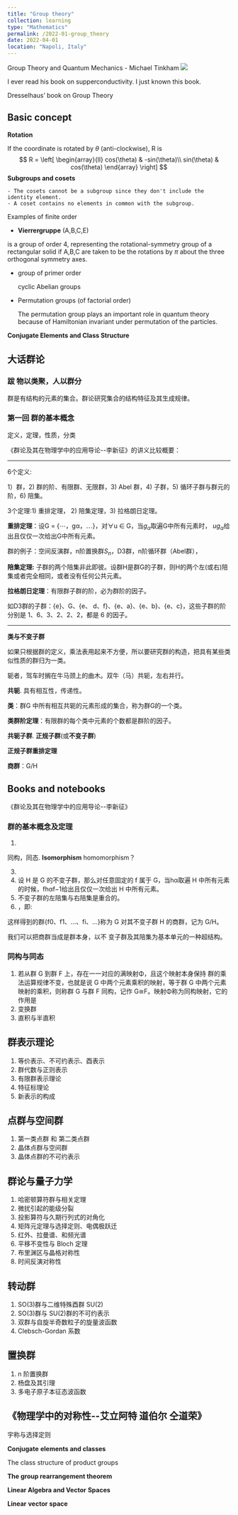 ```yaml
---
title: "Group theory"
collection: learning
type: "Mathematics"
permalink: /2022-01-group_theory
date: 2022-04-01
location: "Napoli, Italy"
---
```

Group Theory and Quantum Mechanics - Michael Tinkham <img src='https://qph.cf2.quoracdn.net/main-qimg-45b38772bcc40d88c3b88a7b2f3ce055-pjlq'>

I ever read his book on supperconductivity. I just known this book.

Dresselhaus’ book on Group Theory



## Basic concept

**Rotation** 

If the coordinate is rotated by $\theta$ (anti-clockwise), R is
$$
R = \left[ \begin{array}{ll} 
cos(\theta) & -sin(\theta)\\
sin(\theta) & cos(\theta)
\end{array} \right]
$$
**Subgroups and cosets**

	- The cosets cannot be a subgroup since they don't include the identity element.
	- A coset contains no elements in common with the subgroup.



Examples of finite order

- **Vierrergruppe** (A,B,C,E)

 is a group of order 4, representing the rotational-symmetry group of a rectangular solid if A,B,C are taken to be the rotations by $\pi$ about the three orthogonal symmetry axes.

- group of primer order

  cyclic Abelian groups

- Permutation groups (of factorial order)

  The permutation group plays an important role in quantum theory because of Hamiltonian invariant under permutation of the particles.

**Conjugate Elements and Class Structure**



## 大话群论

### 跋 物以类聚，人以群分

群是有结构的元素的集合。群论研究集合的结构特征及其生成规律。

### 第一回 群的基本概念

定义，定理，性质，分类

《群论及其在物理学中的应用导论--李新征》的讲义比较概要：

----

6个定义:

1）群，2) 群的阶、有限群、无限群，3) Abel 群，4) 子群，5) 循环子群与群元的阶，6) 陪集。

3个定理:1) 重排定理， 2) 陪集定理，3) 拉格朗日定理。

**重排定理**：设G = {⋯，gα，⋯}，对∀u ∈ G，当$g_α$取遍G中所有元素时， $ug_α$给出且仅仅一次给出G中所有元素。

群的例子：空间反演群，n阶置换群$S_n$，D3群，n阶循环群（Abel群），

**陪集定理:** 子群的两个陪集非此即彼。设群H是群G的子群，则H的两个左(或右)陪集或者完全相同，或者没有任何公共元素。

**拉格朗日定理**：有限群子群的阶，必为群阶的因子。

如D3群的子群：{e}、G、{e、 d、f}、{e、a}、{e、b}、{e、c}，这些子群的阶分别是 1、6、3、2、2、2，都是 6 的因子。

-----

**类与不变子群**

如果只根据群的定义，乘法表用起来不方便，所以要研究群的构造，把具有某些类似性质的群归为一类。

轭者，驾车时搁在牛马颈上的曲木。双牛（马）共轭，左右并行。

**共轭**. 具有相互性，传递性。

**类**：群G 中所有相互共轭的元素形成的集合，称为群G的一个类。

**类群阶定理**：有限群的每个类中元素的个数都是群阶的因子。

**共轭子群**.  **正规子群**(或**不变子群**)

**正规子群重排定理**

**商群**：G/H

## Books and notebooks

《群论及其在物理学中的应用导论--李新征》

### 群的基本概念及定理

1. 

同构，同态.   **Isomorphism** homomorphism？



3. 
4. 设 H 是 G 的不变子群，那么对任意固定的 f 属于 G，当hα取遍 H 中所有元素的时候，fhαf−1给出且仅仅一次给出 H 中所有元素。
5. 不变子群的左陪集与右陪集是重合的。
6. ，即:



这样得到的群{f0、f1、...、fi、...}称为 G 对其不变子群 H 的商群，记为 G/H。

我们可以把商群当成是群本身，以不 变子群及其陪集为基本单元的一种超结构。

### 同构与同态
1. 若从群 G 到群 F 上，存在一一对应的满映射Φ，且这个映射本身保持 群的乘法运算规律不变，也就是说 G 中两个元素乘积的映射，等于群 G 中两个元素映射的乘积，则称群 G 与群 F 同构，记作 G≅F。映射Φ称为同构映射，它的作用是
2. 变换群
3. 直积与半直积


## 群表示理论
1. 等价表示、不可约表示、酉表示
2. 群代数与正则表示
3. 有限群表示理论
4. 特征标理论
5. 新表示的构成


## 点群与空间群
1. 第一类点群 和 第二类点群
2. 晶体点群与空间群
3. 晶体点群的不可约表示


## 群论与量子力学
1. 哈密顿算符群与相关定理
2. 微扰引起的能级分裂
3. 投影算符与久期行列式的对角化
4. 矩阵元定理与选择定则、电偶极跃迁
5. 红外、拉曼谱、和频光谱
6. 平移不变性与 Bloch 定理
7. 布里渊区与晶格对称性
8. 时间反演对称性


## 转动群
1. SO(3)群与二维特殊酉群 SU(2)
2. SO(3)群与 SU(2)群的不可约表示
3. 双群与自旋半奇数粒子的旋量波函数
4. Clebsch-Gordan 系数

## 置换群
1. n 阶置换群
2. 杨盘及其引理
3. 多电子原子本征态波函数



## 《物理学中的对称性--艾立阿特 道伯尔 仝道荣》

宇称与选择定则

**Conjugate** **elements and classes**

The class structure of product groups

**The group rearrangement theorem**

**Linear Algebra and Vector** **Spaces**

**Linear** **vector** **space**
